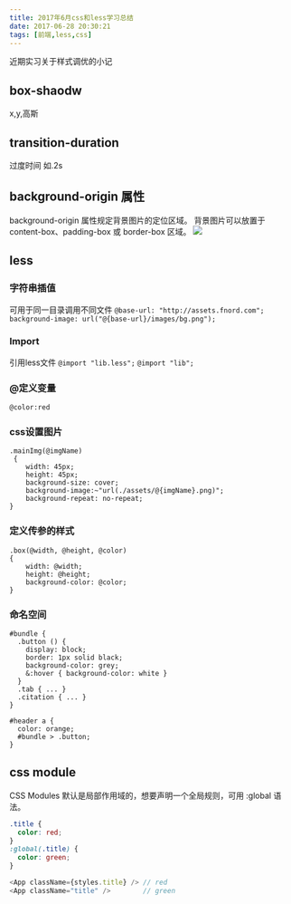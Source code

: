 ```yaml
---
title: 2017年6月css和less学习总结
date: 2017-06-28 20:30:21
tags: [前端,less,css]
---
```

近期实习关于样式调优的小记
<!--more-->
## box-shaodw
x,y,高斯
## transition-duration
过度时间 如.2s
##  background-origin 属性
background-origin 属性规定背景图片的定位区域。
背景图片可以放置于 content-box、padding-box 或 border-box 区域。
<image src="http://www.w3school.com.cn/i/background-origin.gif"></image>
## less
### 字符串插值
可用于同一目录调用不同文件
`@base-url: "http://assets.fnord.com";
background-image: url("@{base-url}/images/bg.png");`
### Import
引用less文件
`@import "lib.less";`
`@import "lib";`
### @定义变量
`@color:red`
### css设置图片
```less
.mainImg(@imgName)
 {
    width: 45px;
    height: 45px;
    background-size: cover;
    background-image:~"url(./assets/@{imgName}.png)";
    background-repeat: no-repeat;
}

```
### 定义传参的样式
```less
.box(@width, @height, @color) 
{
    width: @width;
    height: @height;
    background-color: @color;
}
```
### 命名空间
```less
#bundle {
  .button () {
    display: block;
    border: 1px solid black;
    background-color: grey;
    &:hover { background-color: white }
  }
  .tab { ... }
  .citation { ... }
}
```
```less
#header a {
  color: orange;
  #bundle > .button;
}
```
## css module
CSS Modules 默认是局部作用域的，想要声明一个全局规则，可用 :global 语法。
```css
.title {
  color: red;
}
:global(.title) {
  color: green;
}
```
```js
<App className={styles.title} /> // red
<App className="title" />        // green
```
